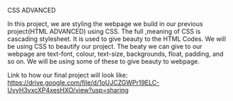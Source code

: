CSS ADVANCED

In this project, we are styling the webpage we build in our previous project(HTML ADVANCED) using CSS. The full ,meaning of CSS is cascading stylesheet. It is used to give beauty to the HTML Codes. We will be using CSS to beautify our project. The beaty we can give to our webpage are text-font, colour, text-size, backgrounds, float, padding, and so on. We will be using some of these to give beauty to webpage. 

Link to how our final project will look like: https://drive.google.com/file/d/1oUJCZGWPr19ELC-UvyH3vxcXP4xesHXO/view?usp=sharing
